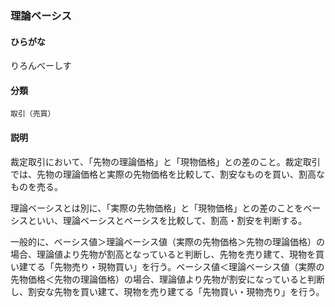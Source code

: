 <div style="display:none;">

## [あ行](securities-terms?id=あ行)
## [か行](securities-terms?id=か行)
## [さ行](securities-terms?id=さ行)
## [た行](securities-terms?id=た行)
## [な行](securities-terms?id=な行)
## [は行](securities-terms?id=は行)
## [ま行](securities-terms?id=ま行)
## [や行](securities-terms?id=や行)
## [ら行](securities-terms?id=ら行)

</div>

### 理論ベーシス

#### ひらがな

りろんべーしす

#### 分類

`取引（売買）`

#### 説明

裁定取引において、「先物の理論価格」と「現物価格」との差のこと。裁定取引では、先物の理論価格と実際の先物価格を比較して、割安なものを買い、割高なものを売る。
 
理論ベーシスとは別に、「実際の先物価格」と「現物価格」との差のことをベーシスといい、理論ベーシスとベーシスを比較して、割高・割安を判断する。
 
一般的に、ベーシス値＞理論ベーシス値（実際の先物価格＞先物の理論価格）の場合、理論値より先物が割高となっていると判断し、先物を売り建て、現物を買い建てる「先物売り・現物買い」を行う。ベーシス値＜理論ベーシス値（実際の先物価格＜先物の理論価格）の場合、理論値より先物が割安になっていると判断し、割安な先物を買い建て、現物を売り建てる「先物買い・現物売り」を行う。

<div style="display:none;">

## [わ行](securities-terms?id=わ行)
## [英数字・記号](securities-terms?id=英数字・記号)

</div>

